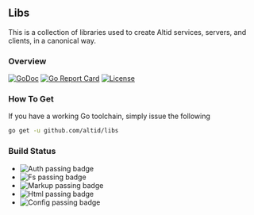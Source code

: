 ## Libs

This is a collection of libraries used to create Altid services, servers, and clients,
in a canonical way.

### Overview


[![GoDoc](https://godoc.org/github.com/golang/gddo?status.svg)](https://godoc.org/github.com/altid/libs) [![Go Report Card](https://goreportcard.com/badge/github.com/altid/libs)](https://goreportcard.com/report/github.com/altid/libs) [![License](http://img.shields.io/:license-mit-blue.svg)](http://doge.mit-license.org)


### How To Get

If you have a working Go toolchain, simply issue the following

```bash
go get -u github.com/altid/libs
```

### Build Status

 - ![Auth passing badge](https://github.com/altid/libs/workflows/auth/badge.svg) 
 - ![Fs passing badge](https://github.com/altid/libs/workflows/fs/badge.svg)
 - ![Markup passing badge](https://github.com/altid/libs/workflows/markup/badge.svg)
 - ![Html passing badge](https://github.com/altid/libs/workflows/html/badge.svg)
 - ![Config passing badge](https://github.com/altid/libs/workflows/config/badge.svg)
